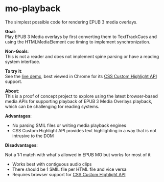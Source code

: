 # mo-playback

The simplest possible code for rendering EPUB 3 media overlays. 

**Goal**:  
Play EPUB 3 Media overlays by first converting them to TextTrackCues and using the HTMLMediaElement cue timing to implement synchronization.

**Non-Goals**:  
This is not a reader and does not implement spine parsing or have a reading system interface.

**To try it**:  
See the [live demo](https://marisademeglio.github.io/mo-player), best viewed in Chrome for its [CSS Custom Highlight API](https://caniuse.com/mdn-api_highlight_has) support.  

**About**:  
This is a proof of concept project to explore using the latest browser-based media APIs for supporting playback of EPUB 3 Media Overlays playback, which can be challenging for reading systems.

**Advantages**:  
* No parsing SMIL files or writing media playback engines
* CSS Custom Highlight API provides text highlighting in a way that is not intrusive to the DOM

**Disadvantages**:  

Not a 1:1 match with what's allowed in EPUB MO but works for most of it  
* Works best with contiguous audio clips
* There should be 1 SMIL file per HTML file and vice versa
* Requires browser support for [CSS Custom Highlight API](https://caniuse.com/mdn-api_highlight_has)
